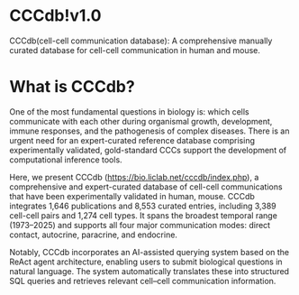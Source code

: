 # CCCdb!v1.0

CCCdb(cell-cell communication database): A comprehensive manually curated database for cell-cell communication in human and mouse. 

# What is CCCdb?

One of the most fundamental questions in biology is: which cells communicate with each other during organismal growth, development, immune responses, and the pathogenesis of complex diseases. There is an urgent need for an expert-curated reference database comprising experimentally validated, gold-standard CCCs support the development of computational inference tools.

Here, we present CCCdb (https://bio.liclab.net/cccdb/index.php), a comprehensive and expert-curated database of cell-cell communications that have been experimentally validated in human, mouse. CCCdb integrates 1,646 publications and 8,553 curated entries, including 3,389 cell-cell pairs and 1,274 cell types. It spans the broadest temporal range (1973–2025) and supports all four major communication modes: direct contact, autocrine, paracrine, and endocrine.

Notably, CCCdb incorporates an AI-assisted querying system based on the ReAct agent architecture, enabling users to submit biological questions in natural language. The system automatically translates these into structured SQL queries and retrieves relevant cell–cell communication information.
